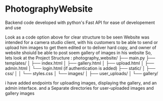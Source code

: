 # PhotographyWebsite
Backend code developed with python's Fast API for ease of developement and use

Look as a code option above for clear structure to be seen
Website was intended for a camera studio client, with his customers to be able to send or upload him images to get them edited or to deliver hard copy, and owner of website shoiuld be able to post soem gallery of images in his website
 So, lets look at the Project Structure :
 photography_website/
├── main.py
├── templates/
│   ├── index.html
│   ├── gallery.html
│   ├── upload.html
│   ├── admin.html
│   └── login.html (if authentication is added)
├── static/
│   ├── css/
│   │   └── styles.css
│   └── images/
│       ├── user_uploads/
│       └── gallery/

i have added endpoints for uploading images, displaying the gallery, and an admin interface.
and a Separate directories for user-uploaded images and gallery images

